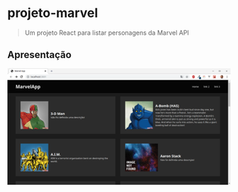 # projeto-marvel

> Um projeto React para listar personagens da Marvel API

## Apresentação

<p align="center">
  <img src="/marvel-app/public/img/marvel-app.png">
</p>
